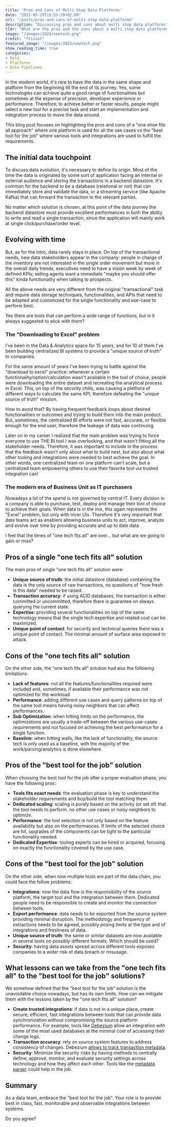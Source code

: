 ```yaml
---
title: 'Pros and Cons of Multi Step Data Platforms'
date: "2023-05-29T15:25:59+02:00"
url: "/posts/pros-and-cons-of-multi-step-data-platforms"
description: "Discussing pros and cons about multi step data platforms"
tldr: "What are the pros and the cons about a multi step data platforms"
image: "/images/2023/newtech.png"
credit: "ftisiot"
featured_image: "/images/2023/newtech.png"
show_reading_time: true
categories:
- Data
- Platforms
- Data Pipelines
---
```


In the modern world, it's rare to have the data in the same shape and platform from the beginning till the end of its journey. Yes, some technologies can achieve quite a good range of functionalities but sometimes at the expense of precision, developer experience or performance. Therefore, to achieve better or faster results, people might select a new tool for a precise task and start an implementation and integration process to move the data around. 

This blog post focuses on highlighting the pros and cons of a "one shoe fits all approach" where one platform is used for all the use cases vs the "best tool for the job" where various tools and integrations are used to fulfill the requirements. 

## The initial data touchpoint

To discuss data evolution, it's necessary to define its origin. Most of the time the data is originated by some sort of application facing an internal or external audience and storing the transactions in a backend datastore. It's common for the backend to be a database (relational or not) that can immediately store and validate the data, or a streaming service (like Apache Kafka) that can forward the transaction to the relevant parties.

No matter which solution is chosen, at this point of the data journey the backend datastore must provide excellent performances in both the ability to write and read a single transaction, since the application will mainly work at single click/purchase/order level.

## Evolving with time

But, as for the intro, data rarely stays in place. On top of the transactional needs, new data stakeholders appear in the company: people in charge of the inventory are not interested in the single order movement but more in the overall daily trends; executives need to have a vision week by week of defined KPIs; selling agents want a immediate "maybe you should offer this" kinda functionality when talking to prospects. 

All the above needs are very different from the original "transactional" task and require data storage techniques, functionalities, and APIs that need to be adapted and customized for the single functionality and use-case to perform best.

Yes there are tools that can perform a wide range of functions, but is it always suggested to stick with them?

### The "Downloading to Excel" problem

I've been in the Data & Analytics space for 15 years, and for 10 of them I've been building centralized BI systems to provide a "unique source of truth" to companies. 

For the same amount of years I've been trying to battle against the "download to excel" practice: whenever a certain functionality/option/calculation wasn't available in the tool of choice, people were downloading the entire dataset and recreating the analytical process in Excel. This, on top of the security chills, was causing a plethora of different ways to calculate the same KPI, therefore defeating the "unique source of truth" mission.

How to avoid that? By having frequent feedback loops about desired functionalities or outcomes and trying to build them into the main product. But, sometimes, the centralized BI efforts were not fast, accurate, or flexible enough for the end user, therefore the leakage of data was continuing.

Later on in my career I realized that the main problem was trying to force everyone to use THE BI tool I was overlooking, and that wasn't fitting all the stakeholder needs. Therefore, it was important to include in the process that the feedback wasn't only about what to build next, but also about what other tooling and integrations were needed to best achieve the goal. In other words, one centralized team on one platform can't scale, but a centralized team empowering others to use their favorite tool via trusted integration can!

### The modern era of Business Unit as IT purchasers

Nowadays a lot of the spend is not governed by central IT. Every division in a company is able to purchase, test, deploy and manage their tool of choice to achieve their goals. When data is in the mix, this again represents the "Excel" problem, but only with nicer UIs. Therefore it's very important that data teams act as enablers allowing business units to act, improve, analyze and evolve over time by providing accurate and up to date data.

I feel that the times of "one tech fits all" are over... but what are we going to gain or miss?


## Pros of a single "one tech fits all" solution

The main pros of single "one tech fits all" solution were:

* **Unique source of truth**: the initial datastore (database) containing the data is the only source of raw transactions, no questions of "how fresh is this data" needed to be raised.
* **Transaction accuracy**: if using ACID databases, the transaction is either committed or uncommitted, therefore there is guarantee on always querying the current state.
* **Expertise**: providing several functionalities on top of the same technology means that the single tech expertise and related cost can be maximized.
* **Unique point of contact**: for security and technical queries there was a unique point of contact. The minimal amount of surface area exposed to attack.

## Cons of the "one tech fits all" solution

On the other side, the "one tech fits all" solution had also the following limitations:
* **Lack of features**: not all the features/functionalities required were included and, sometimes, if available their performance was not optimized for the workload.
* **Performance**: adding different use cases and query patterns on top of the same tool means having noisy neighbors that can affect performances.
* **Sub Optimization**: when hitting limits on the performance, the optimizations are usually a trade-off between the various use-cases requirements and not focused on achieving the best performance for a single function.
* **Baseline**: when hitting walls, like the lack of functionality, the source tech is only used as a baseline, with the majority of the work/parsing/analytics is done elsewhere.

## Pros of the "best tool for the job" solution

When choosing the best tool for the job after a proper evaluation phase, you have the following pros:

* **Tools fits exact needs**: the evaluation phase is key to understand the stakeholder requirements and buy/build the tool matching them.
* **Dedicated scaling**: scaling is purely based on the activity (or set of) that the tool needs to perform. no other use cases or noisy neighbors to optimize.
* **Performance**: the tool selection is not only based on the feature availability but also on the performances. If limits of the selected choice are hit, upgrades of the components can be tight to the particular functionality needed.
* **Dedicated Expertise**: tooling experts can be hired or acquired, focusing on exactly the functionality covered by the use case.


## Cons of the "best tool for the job" solution

On the other side, when now multiple tools are part of the data chain, you could face the follow problems:

* **Integrations**: now the data flow is the responsibility of the source platform, the target tool and the integration between them. Dedicated people need to be responsible to create and monitor the connection between tools.
* **Export performance**: data needs to be exported from the source system providing minimal disruption. The methodology and frequency of extractions needs to be agreed, possibly posing limits at the type and of integrations and freshness of data. 
* **Unique source of truth**: the same or similar datasets are now available in several tools on possibly different formats. Which should be used?
* **Security**: having data assets spread across different tools exposes companies to a wider risk of data breach or misusage.

## What lessons can we take from the "one tech fits all" to the "best tool for the job" solutions?

We somehow defined that the "best tool for the job" solution is the unavoidable choice nowadays, but has its own limits. How can we mitigate them with the lessons taken by the "one tech fits all" solution?


* **Create trusted integrations**: if data is not in a unique place, create secure, efficient, fast integrations between tools that can provide data synchronization without compromising the source platform performance. For example, tools like [Debezium](https://debezium.io/) allow an integration with some of the most used databases at the minimal cost of accessing their change logs. 
* **Transaction accuracy**: rely on source system features to address consistency of changes. Debezium [allows to track transaction metadata](https://debezium.io/documentation/reference/stable/connectors/postgresql.html#postgresql-transaction-metadata).
* **Security**: Minimize the security risks by having methods to centrally define, approve, monitor, and evaluate security settings across technology and how they affect each other. Tools like the [metadata parser](https://github.com/aiven/metadata-parser) could help in the job.


## Summary

As a data team, embrace the "best tool for the job". Your role is to provide best in class, fast, monitorable and observable integrations between systems.

Do you agree?


